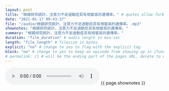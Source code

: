 ```yaml
---
layout: post
title: "根據研究統計，注意力不足過動症具有相當高的遺傳率。" # quotes allow forbidden characters like the colon
date: "2021-01-17 09:43:37"
file: "/audio/根據研究統計，注意力不足過動症具有相當高的遺傳率。.mp3"
shownotes: "根據研究統計，注意力不足過動症具有相當高的遺傳率。"
summary: "根據研究統計，注意力不足過動症具有相當高的遺傳率。"
duration: "file_duration" # audio length in min:sec
length: "file_length" # filesize in bytes
explicit: "no" # change to yes to flag with the explicit tag
block: "no" # change to yes to keep an episode from showing up in iTunes
# permalink: /1 # will be the ending part of the pages URL, delete to default to the title
---
```


<audio controls>
<source src="{{site.url}}{{site.baseurl}}{{ page.file }}" type="audio/x-mp3">
Your browser does not support the audio element.
</audio>
{{ page.shownotes }}
